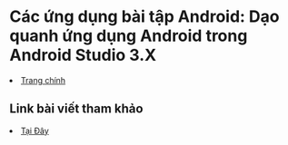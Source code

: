 <h1>Các ứng dụng bài tập Android: Dạo quanh ứng dụng Android trong Android Studio 3.X</h1>


<li><a href="https://github.com/nkhoa62/Android-Studio">Trang chính</a></li>

<h2>Link bài viết tham khảo</h2>
<li><a href="https://ngocminhtran.com/2018/07/11/dao-quanh-ung-dung-android-trong-android-studio-3-x/">Tại Đây</a></li>
